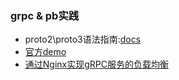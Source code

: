 
### grpc & pb实践

* proto2\proto3语法指南:[docs](https://developers.google.com/protocol-buffers/docs/proto3)
* [官方demo](https://developers.google.com/protocol-buffers/docs/gotutorial)
* [通过Nginx实现gRPC服务的负载均衡](https://www.epubit.com/selfpublish/article/2183)

